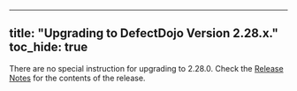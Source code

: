 
---
title: "Upgrading to DefectDojo Version 2.28.x."
toc_hide: true
---
There are no special instruction for upgrading to 2.28.0. Check the [Release Notes](https://github.com/DefectDojo/django-DefectDojo/releases/tag/2.28.0) for the contents of the release.
